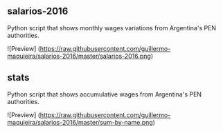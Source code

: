 ## salarios-2016

Python script that shows monthly wages variations from Argentina's PEN authorities.

![Preview]
(https://raw.githubusercontent.com/guillermo-maquieira/salarios-2016/master/salarios-2016.png)

## stats

Python script that shows accumulative wages from Argentina's PEN authorities.

![Preview]
(https://raw.githubusercontent.com/guillermo-maquieira/salarios-2016/master/sum-by-name.png)
